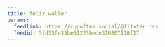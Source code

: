 ```yaml
---
title: felix waller
params:
  feedlink: https://cupoftea.social/@f11xter.rss
  feedid: 5fd35fe35be61225bede316807110f17
---
```

